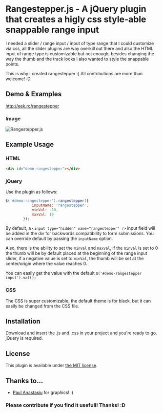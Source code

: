 # Rangestepper.js - A jQuery plugin that creates a higly css style-able snappable range input

I needed a slider / range input / input of type range that I could customize via css, all the slider plugins are way 
overkill out there and also the HTML input of range type is customizable but not enough, besides changing the way the
thumb and the track looks I also wanted to style the snappable points. 

This is why I created rangestepper :) All contributions are more than welcome! :D

## Demo & Examples

http://eek.ro/rangestepper

### Image

![Rangestepper.js](http://eek.ro/rangestepper/rangestepper.png)

## Example Usage

### HTML

```html
<div id="demo-rangestepper"></div>
```

### jQuery

Use the plugin as follows:

```js
$('#demo-rangestepper').rangestepper({
            inputName: 'rangestepper',
            minVal: -10,
            maxVal: 10
        });
```

By default, a `<input type="hidden" name="rangestepper" />` input field will be added in the div for backwords compatibility to form submissions. You can override default by passing the `inputName` option.

Also, there is the ability to set the `minVal` and `maxVal`, if the `minVal` is set to 0 the thumb will be by default placed at the beginning of the range input slider, if a negative value is set to `minVal`, the thumb will be set at the center/origin where the value reaches 0.

You can easily get the value with the default `$('#demo-rangestepper input').val();`

### CSS

The CSS is super customizable, the default theme is for black, but it can easily be changed from the CSS file.

## Installation

Download and insert the .js and .css in your project and you're ready to go. jQuery is required.

## License

This plugin is available under [the MIT license](http://mths.be/mit).

## Thanks to…

* [Paul Anastasiu](https://github.com/paul2moro/) for graphics! :)

### Please contribute if you find it usefull! Thanks! :D
